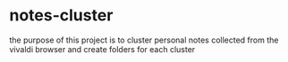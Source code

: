 # notes-cluster
the purpose of this project is to cluster personal notes collected from the vivaldi browser and create folders for each cluster
